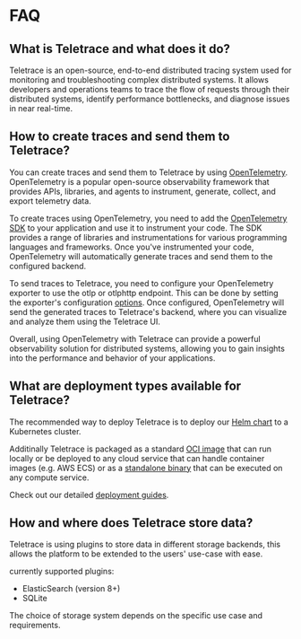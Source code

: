 # FAQ

## What is Teletrace and what does it do?

Teletrace is an open-source, end-to-end distributed tracing system used for monitoring and troubleshooting complex distributed systems. It allows developers and operations teams to trace the flow of requests through their distributed systems, identify performance bottlenecks, and diagnose issues in near real-time.

## How to create traces and send them to Teletrace?

You can create traces and send them to Teletrace by using [OpenTelemetry](https://opentelemetry.io/). OpenTelemetry is a popular open-source observability framework that provides APIs, libraries, and agents to instrument, generate, collect, and export telemetry data.

To create traces using OpenTelemetry, you need to add the [OpenTelemetry SDK](https://opentelemetry.io/docs/instrumentation/) to your application and use it to instrument your code. The SDK provides a range of libraries and instrumentations for various programming languages and frameworks. Once you've instrumented your code, OpenTelemetry will automatically generate traces and send them to the configured backend.

To send traces to Teletrace, you need to configure your OpenTelemetry exporter to use the otlp or otlphttp endpoint. This can be done by setting the exporter's configuration [options](https://opentelemetry.io/docs/collector/configuration/#exporters). Once configured, OpenTelemetry will send the generated traces to Teletrace's backend, where you can visualize and analyze them using the Teletrace UI.

Overall, using OpenTelemetry with Teletrace can provide a powerful observability solution for distributed systems, allowing you to gain insights into the performance and behavior of your applications.

## What are deployment types available for Teletrace?

The recommended way to deploy Teletrace is to deploy our [Helm chart](https://github.com/teletrace/helm-charts) to a Kubernetes cluster.

Additinally Teletrace is packaged as a standard [OCI image](https://hub.docker.com/r/teletrace/teletrace) that can run locally or be deployed to any cloud service that can handle container images (e.g. AWS ECS) or as a [standalone binary](https://github.com/teletrace/teletrace/releases) that can be executed on any compute service.

Check out our detailed [deployment guides](../operator-guide/deployment/standalone.md).

## How and where does Teletrace store data?

Teletrace is using plugins to store data in different storage backends, this allows the platform to be extended to the users' use-case with ease.

currently supported plugins:

- ElasticSearch (version 8+)
- SQLite

The choice of storage system depends on the specific use case and requirements.
